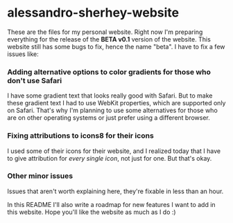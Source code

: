# alessandro-sherhey-website

These are the files for my personal website. Right now I'm preparing everything for the release of the **BETA v0.1** version of the website. This website
still has some bugs to fix, hence the name "beta". I have to fix a few issues like:

### Adding alternative options to color gradients for those who don't use Safari
I have some gradient text that looks really good with Safari. But to make these gradient text I had to use WebKit properties, which are supported only
on Safari. That's why I'm planning to use some alternatives for those who are on other operating systems or just prefer using a different browser.

### Fixing attributions to icons8 for their icons
I used some of their icons for their website, and I realized today that I have to give attribution for *every single icon*, not just for one. But that's
okay.

### Other minor issues
Issues that aren't worth explaining here, they're fixable in less than an hour.

In this README I'll also write a roadmap for new features I want to add in this website. Hope you'll like the website as much as I do :)
